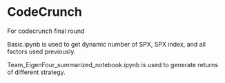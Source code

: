 # CodeCrunch
For codecrunch final round

Basic.ipynb is used to get dynamic number of SPX, SPX index, and all factors used previously. 

Team_EigenFour_summarized_notebook.ipynb is used to generate returns of different strategy.
